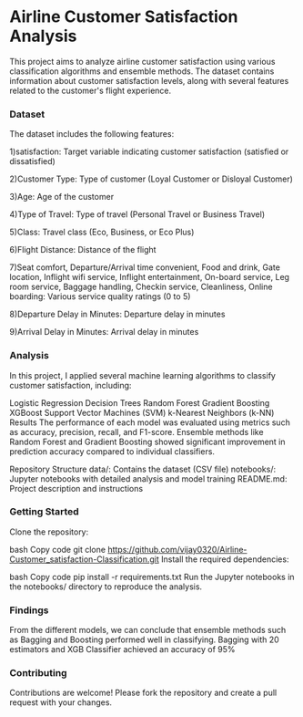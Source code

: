 # Airline Customer Satisfaction Analysis
This project aims to analyze airline customer satisfaction using various classification algorithms and ensemble methods. The dataset contains information about customer satisfaction levels, along with several features related to the customer's flight experience.

### Dataset
The dataset includes the following features:

1)satisfaction: Target variable indicating customer satisfaction (satisfied or dissatisfied)

2)Customer Type: Type of customer (Loyal Customer or Disloyal Customer)

3)Age: Age of the customer

4)Type of Travel: Type of travel (Personal Travel or Business Travel)

5)Class: Travel class (Eco, Business, or Eco Plus)

6)Flight Distance: Distance of the flight

7)Seat comfort, Departure/Arrival time convenient, Food and drink, Gate location, Inflight wifi service, Inflight entertainment, On-board service, Leg room service, Baggage handling, Checkin service, Cleanliness, Online boarding: Various service quality ratings (0 to 5)

8)Departure Delay in Minutes: Departure delay in minutes

9)Arrival Delay in Minutes: Arrival delay in minutes

### Analysis
In this project, I applied several machine learning algorithms to classify customer satisfaction, including:

Logistic Regression
Decision Trees
Random Forest
Gradient Boosting
XGBoost
Support Vector Machines (SVM)
k-Nearest Neighbors (k-NN)
Results
The performance of each model was evaluated using metrics such as accuracy, precision, recall, and F1-score. Ensemble methods like Random Forest and Gradient Boosting showed significant improvement in prediction accuracy compared to individual classifiers.

Repository Structure
data/: Contains the dataset (CSV file)
notebooks/: Jupyter notebooks with detailed analysis and model training
README.md: Project description and instructions

### Getting Started
Clone the repository:

bash
Copy code
git clone https://github.com/vijay0320/Airline-Customer_satisfaction-Classification.git
Install the required dependencies:

bash
Copy code
pip install -r requirements.txt
Run the Jupyter notebooks in the notebooks/ directory to reproduce the analysis.

### Findings
From the different models, we can conclude that ensemble methods such as Bagging and Boosting performed well in classifying.
Bagging with 20 estimators and XGB Classifier achieved an accuracy of 95%

### Contributing
Contributions are welcome! Please fork the repository and create a pull request with your changes.
